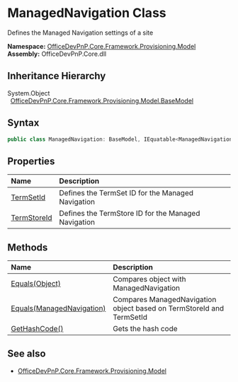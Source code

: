 # ManagedNavigation Class
 Defines the Managed Navigation settings of a site   

**Namespace:** [OfficeDevPnP.Core.Framework.Provisioning.Model](OfficeDevPnP.Core.Framework.Provisioning.Model.md)  
**Assembly:** OfficeDevPnP.Core.dll  
## Inheritance Hierarchy
System.Object  
&ensp;[OfficeDevPnP.Core.Framework.Provisioning.Model.BaseModel](OfficeDevPnP.Core.Framework.Provisioning.Model.BaseModel.md)  
## Syntax
```C#
public class ManagedNavigation: BaseModel, IEquatable<ManagedNavigation>
```
## Properties
|**Name**|**Description**|
|:-----|:-----|
| [TermSetId](OfficeDevPnP.Core.Framework.Provisioning.Model.ManagedNavigation.TermSetId.md) | Defines the TermSet ID for the Managed Navigation
| [TermStoreId](OfficeDevPnP.Core.Framework.Provisioning.Model.ManagedNavigation.TermStoreId.md) | Defines the TermStore ID for the Managed Navigation
## Methods
|**Name**|**Description**|
|:-----|:-----|
| [Equals(Object)](OfficeDevPnP.Core.Framework.Provisioning.Model.ManagedNavigation.3520ddbb.md) | Compares object with ManagedNavigation
| [Equals(ManagedNavigation)](OfficeDevPnP.Core.Framework.Provisioning.Model.ManagedNavigation.f7dec79c.md) | Compares ManagedNavigation object based on TermStoreId and TermSetId
| [GetHashCode()](OfficeDevPnP.Core.Framework.Provisioning.Model.ManagedNavigation.1c6872bd.md) | Gets the hash code
## See also
- [OfficeDevPnP.Core.Framework.Provisioning.Model](OfficeDevPnP.Core.Framework.Provisioning.Model.md)
